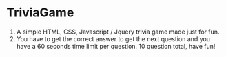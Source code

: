 # TriviaGame

1. A simple HTML, CSS, Javascript / Jquery trivia game made just for fun. 
2. You have to get the correct answer to get the next question and you have a 60 seconds time limit per question. 10 question total, have fun!
